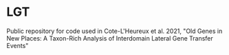 # LGT
Public repository for code used in Cote-L'Heureux et al. 2021, "Old Genes in New Places: A Taxon-Rich Analysis of Interdomain Lateral Gene Transfer Events"
